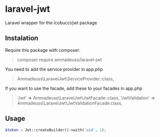 # laravel-jwt
Laravel wrapper for the lcobucci/jwt package

## Instalation
Require this package with composer:
> composer require ammadeuss/laravel-jwt

You need to add the service provider in app.php
> Ammadeuss\LaravelJwt\ServiceProvider::class,

If you want to use the facade, add these to your facades in app.php
> 'Jwt' => Ammadeuss\LaravelJwt\JwtFacade::class,
> 'JwtValidation' => Ammadeuss\LaravelJwt\JwtValidationFacade:class,

## Usage
```php
$token = Jwt::createBuilder()->with('uid', 1);
```
